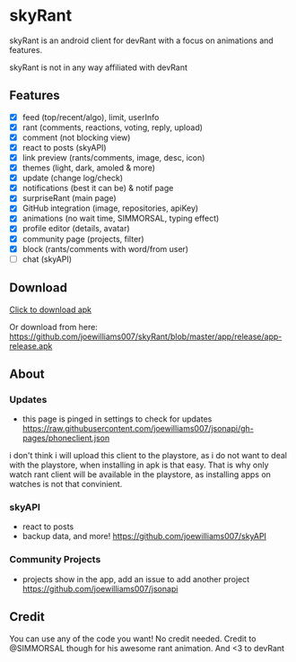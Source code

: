 # skyRant
skyRant is an android client for devRant with a focus on animations and features.

skyRant is not in any way affiliated with devRant

## Features
- [x] feed (top/recent/algo), limit, userInfo
- [x] rant (comments, reactions, voting, reply, upload)
- [x] comment (not blocking view)
- [x] react to posts (skyAPI)
- [x] link preview (rants/comments, image, desc, icon)
- [x] themes (light, dark, amoled & more)
- [x] update (change log/check)
- [x] notifications (best it can be) & notif page
- [x] surpriseRant (main page)
- [x] GitHub integration (image, repositories, apiKey) 
- [x] animations (no wait time, SIMMORSAL, typing effect)  
- [x] profile editor (details, avatar) 
- [x] community page (projects, filter) 
- [x] block (rants/comments with word/from user) 
- [ ] chat (skyAPI)
## Download

[Click to download apk](https://github.com/joewilliams007/skyRant/blob/master/app/release/app-release.apk?raw=true)

Or download from here: https://github.com/joewilliams007/skyRant/blob/master/app/release/app-release.apk

## About
### Updates
- this page is pinged in settings to check for updates
https://raw.githubusercontent.com/joewilliams007/jsonapi/gh-pages/phoneclient.json

i don't think i will upload this client to the playstore, as i do not want to deal with the playstore, when installing in apk is that easy. That is why only watch rant client will be available in the playstore, as installing apps on watches is not that convinient.
### skyAPI
- react to posts
- backup data, and more!
https://github.com/joewilliams007/skyAPI
### Community Projects
- projects show in the app, add an issue to add another project
https://github.com/joewilliams007/jsonapi

## Credit
You can use any of the code you want! No credit needed. Credit to @SIMMORSAL though for his awesome rant animation. And <3 to devRant

